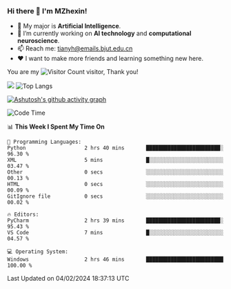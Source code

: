 ### Hi there 👋 I'm MZhexin!

- 💬 My major is **Artificial Intelligence**.
- 🔭 I’m currently working on **AI technology** and **computational neuroscience**.
- 📫 Reach me: <tianyh@emails.bjut.edu.cn> 
- :heart: I want to make more friends and learning something new here.

You are my ![Visitor Count](https://profile-counter.glitch.me/MZhexin/count.svg) visitor, Thank you!

 ![](https://github-readme-stats.vercel.app/api?username=MZhexin&show_icons=true&theme=transparent) ![Top Langs](https://github-readme-stats.vercel.app/api/top-langs/?username=MZhexin&layout=compact&theme=tokyonight) 

[![Ashutosh's github activity graph](https://github-readme-activity-graph.vercel.app/graph?username=MZhexin)](https://github.com/ashutosh00710/github-readme-activity-graph)



<!--START_SECTION:waka-->
![Code Time](http://img.shields.io/badge/Code%20Time-186%20hrs%2044%20mins-blue)

📊 **This Week I Spent My Time On** 

```text
💬 Programming Languages: 
Python                   2 hrs 40 mins       ████████████████████████░   96.30 % 
XML                      5 mins              █░░░░░░░░░░░░░░░░░░░░░░░░   03.47 % 
Other                    0 secs              ░░░░░░░░░░░░░░░░░░░░░░░░░   00.13 % 
HTML                     0 secs              ░░░░░░░░░░░░░░░░░░░░░░░░░   00.09 % 
GitIgnore file           0 secs              ░░░░░░░░░░░░░░░░░░░░░░░░░   00.02 % 

🔥 Editors: 
PyCharm                  2 hrs 39 mins       ████████████████████████░   95.43 % 
VS Code                  7 mins              █░░░░░░░░░░░░░░░░░░░░░░░░   04.57 % 

💻 Operating System: 
Windows                  2 hrs 46 mins       █████████████████████████   100.00 % 
```


 Last Updated on 04/02/2024 18:37:13 UTC
<!--END_SECTION:waka-->



